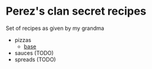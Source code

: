 # Perez's clan secret recipes

Set of recipes as given by my grandma

- pizzas
  - [base](./pizzas/base.md)
- sauces (TODO)
- spreads (TODO)


